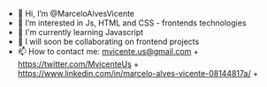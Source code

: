 - 👋 Hi, I’m @MarceloAlvesVicente
- 👀 I’m interested in Js, HTML and CSS - frontends technologies
- 🌱 I'm currently learning Javascript
- 💞️ I will soon be collaborating on frontend projects
- 📫 How to contact me:
mvicente.us@gmail.com + <br/>
https://twitter.com/MvicenteUs + <br/>
https://www.linkedin.com/in/marcelo-alves-vicente-08144817a/ + <br/>

<!---
MarceloAlvesVicente/MarceloAlvesVicente is a ✨ special ✨ repository because its `README.md` (this file) appears on your GitHub profile.
You can click the Preview link to take a look at your changes.
--->
